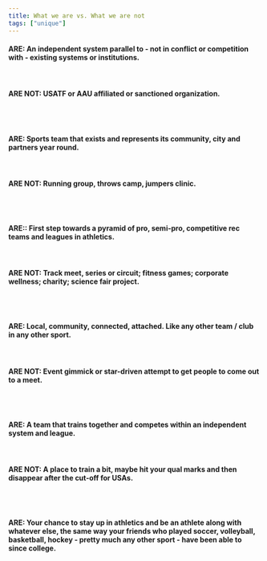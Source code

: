 ---title: What we are vs. What we are nottags: ["unique"]---<h4>ARE:<span> An independent system parallel to - not in conflict or competition with - existing systems or institutions.</span></h4><br><h4>ARE NOT:<span> USATF or AAU affiliated or sanctioned organization.</span></h4><br><br><h4>ARE:<span> Sports team that exists and represents its community, city and partners year round.</span></h4><br>  <h4>ARE NOT:<span> Running group, throws camp, jumpers clinic.</span></h4><br><br><h4>ARE:<span>: First step towards a pyramid of pro, semi-pro, competitive rec teams and leagues in athletics.</span></h4><br>  <h4>ARE NOT:<span> Track meet, series or circuit; fitness games; corporate wellness; charity; science fair project.</span></h4><br><br><h4>ARE:<span> Local, community, connected, attached. Like any other team / club in any other sport.</span></h4><br>  <h4>ARE NOT:<span> Event gimmick or star-driven attempt to get people to come out to a meet.</span></h4><br><br><h4>ARE:<span> A team that trains together and competes within an independent system and league.</span></h4><br>  <h4>ARE NOT:<span> A place to train a bit, maybe hit your qual marks and then disappear after the cut-off for USAs.</span></h4><br><br><h4>ARE:<span> Your chance to stay up in athletics and be an athlete along with whatever else, the same way yourfriends who played soccer, volleyball, basketball, hockey - pretty much any other sport - have beenable to since college.</span></h4>